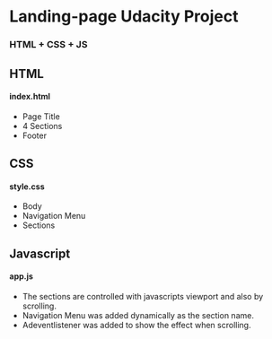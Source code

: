 # Landing-page Udacity Project
### HTML + CSS + JS

## HTML
#### index.html
* Page Title
* 4 Sections
* Footer
## CSS
#### style.css
* Body
* Navigation Menu
* Sections
## Javascript
#### app.js
* The sections are controlled with javascripts viewport and also by scrolling.
* Navigation Menu was added dynamically as the section name.
* Adeventlistener was added to show the effect when scrolling. 
